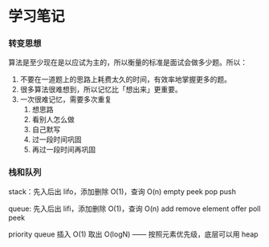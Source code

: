 # 学习笔记

### 转变思想

算法是至少现在是以应试为主的，所以衡量的标准是面试会做多少题。所以：

1. 不要在一道题上的思路上耗费太久的时间，有效率地掌握更多的题。
2. 很多算法很难想到，所以记忆比「想出来」更重要。
3. 一次很难记忆，需要多次重复
   1. 想思路
   2. 看别人怎么做
   3. 自己默写
   4. 过一段时间巩固
   5. 再过一段时间再巩固

### 栈和队列
stack：先入后出 lifo，添加删除 O(1)，查询 O(n)
empty peek pop push

queue: 先入后出 lifi，添加删除 O(1)，查询 O(n)
add remove element
offer poll peek

priority queue
插入 O(1) 取出 O(logN) —— 按照元素优先级，底层可以用 heap





